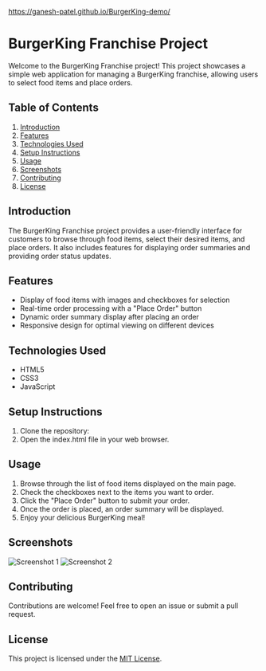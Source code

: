 https://ganesh-patel.github.io/BurgerKing-demo/


# BurgerKing Franchise Project

Welcome to the BurgerKing Franchise project! This project showcases a simple web application for managing a BurgerKing franchise, allowing users to select food items and place orders.

## Table of Contents
1. [Introduction](#introduction)
2. [Features](#features)
3. [Technologies Used](#technologies-used)
4. [Setup Instructions](#setup-instructions)
5. [Usage](#usage)
6. [Screenshots](#screenshots)
7. [Contributing](#contributing)
8. [License](#license)

## Introduction
The BurgerKing Franchise project provides a user-friendly interface for customers to browse through food items, select their desired items, and place orders. It also includes features for displaying order summaries and providing order status updates.

## Features
- Display of food items with images and checkboxes for selection
- Real-time order processing with a "Place Order" button
- Dynamic order summary display after placing an order
- Responsive design for optimal viewing on different devices

## Technologies Used
- HTML5
- CSS3
- JavaScript

## Setup Instructions
1. Clone the repository:
2. Open the index.html file in your web browser.

## Usage
1. Browse through the list of food items displayed on the main page.
2. Check the checkboxes next to the items you want to order.
3. Click the "Place Order" button to submit your order.
4. Once the order is placed, an order summary will be displayed.
5. Enjoy your delicious BurgerKing meal!

## Screenshots
![Screenshot 1](./screenshots/screenshot1.png)
![Screenshot 2](./screenshots/screenshot2.png)

## Contributing
Contributions are welcome! Feel free to open an issue or submit a pull request.

## License
This project is licensed under the [MIT License](LICENSE).

